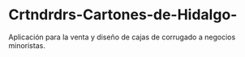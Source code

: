 # Crtndrdrs-Cartones-de-Hidalgo-
Aplicación para la venta y diseño de cajas de corrugado a negocios minoristas.

